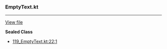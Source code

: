 ### EmptyText.kt
---
[View file](files/119_EmptyText.kt)

**Sealed Class**

 - [119_EmptyText.kt:22:1](files/119_EmptyText.kt#L22)
